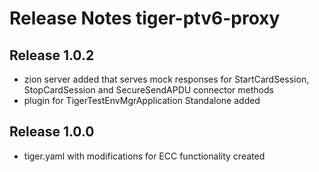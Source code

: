 # Release Notes tiger-ptv6-proxy

## Release 1.0.2

- zion server added that serves mock responses for StartCardSession, StopCardSession and SecureSendAPDU connector methods
- plugin for TigerTestEnvMgrApplication Standalone added

## Release 1.0.0

- tiger.yaml with modifications for ECC functionality created
